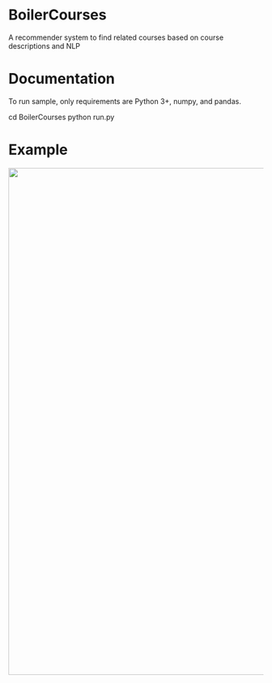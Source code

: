 # BoilerCourses
A recommender system to find related courses based on course descriptions and NLP

# Documentation
To run sample, only requirements are Python 3+, numpy, and pandas.

cd BoilerCourses
python run.py

# Example
<img src="https://user-images.githubusercontent.com/66227218/113494075-2245f900-94b3-11eb-8cf0-49260b09c8f5.png" width="1400" height="1000">

